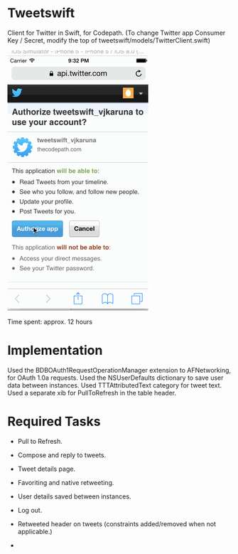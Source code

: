 Tweetswift
===========

Client for Twitter in Swift, for Codepath.
(To change Twitter app Consumer Key / Secret, modify the top of tweetswift/models/TwitterClient.swift)

![Screenshot](https://raw.githubusercontent.com/vjkaruna/tweetswift/master/tweetswift.gif)

Time spent: approx. 12 hours

Implementation
===========
Used the BDBOAuth1RequestOperationManager extension to AFNetworking, for OAuth 1.0a requests.
Used the NSUserDefaults dictionary to save user data between instances.
Used TTTAttributedText category for tweet text.
Used a separate xib for PullToRefresh in the table header.


Required Tasks
============

- Pull to Refresh.
- Compose and reply to tweets.
- Tweet details page.
- Favoriting and native retweeting.
- User details saved between instances.
- Log out.
- Retweeted header on tweets (constraints added/removed when not applicable.)

- 
